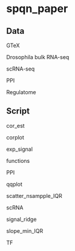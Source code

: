 # spqn_paper

## Data

GTeX

Drosophila bulk RNA-seq

scRNA-seq

PPI

Regulatome


## Script

cor_est

corplot

exp_signal

functions

PPI

qqplot

scatter_nsampple_IQR

scRNA

signal_ridge

slope_min_IQR

TF
